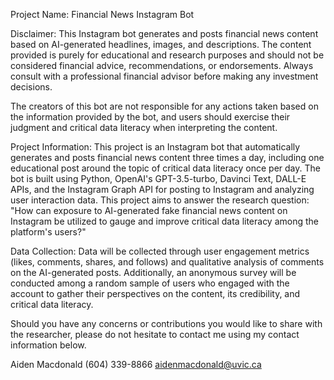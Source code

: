 Project Name: Financial News Instagram Bot

Disclaimer:
This Instagram bot generates and posts financial news content based on AI-generated headlines, images, and descriptions. The content provided is purely for educational and research purposes and should not be considered financial advice, recommendations, or endorsements. Always consult with a professional financial advisor before making any investment decisions.

The creators of this bot are not responsible for any actions taken based on the information provided by the bot, and users should exercise their judgment and critical data literacy when interpreting the content.

Project Information:
This project is an Instagram bot that automatically generates and posts financial news content three times a day, including one educational post around the topic of critical data literacy once per day. The bot is built using Python, OpenAI's GPT-3.5-turbo, Davinci Text, DALL-E APIs, and the Instagram Graph API for posting to Instagram and analyzing user interaction data. This project aims to answer the research question: "How can exposure to AI-generated fake financial news content on Instagram be utilized to gauge and improve critical data literacy among the platform's users?"

Data Collection:
Data will be collected through user engagement metrics (likes, comments, shares, and follows) and qualitative analysis of comments on the AI-generated posts. Additionally, an anonymous survey will be conducted among a random sample of users who engaged with the account to gather their perspectives on the content, its credibility, and critical data literacy. 

Should you have any concerns or contributions you would like to share with the researcher, please do not hesitate to contact me using my contact information below.

Aiden Macdonald
(604) 339-8866
aidenmacdonald@uvic.ca